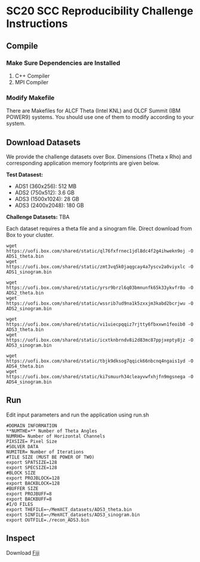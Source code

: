 # SC20 SCC Reproducibility Challenge Instructions

## Compile

### Make Sure Dependencies are Installed

1. C++ Compiler
2. MPI Compiler

### Modify Makefile

There are Makefiles for ALCF Theta (Intel KNL) and OLCF Summit (IBM POWER9) systems. You should use one of them to modify according to your system.

## Download Datasets

We provide the challenge datasets over Box. Dimensions (Theta x Rho) and corresponding application memory footprints are given below.

**Test Datasest:**

* ADS1 (360x256): 512 MB
* ADS2 (750x512): 3.6 GB
* ADS3 (1500x1024): 28 GB
* ADS3 (2400x2048): 180 GB

**Challenge Datasets:**
TBA

Each dataset requires a theta file and a sinogram file. Direct download from Box to your cluster. 

```
wget https://uofi.box.com/shared/static/ql76fxfrnec1jdl8dc4f2g4ihwekn9oj -O ADS1_theta.bin
wget https://uofi.box.com/shared/static/zmt3vq5k0jaqgcay4a7yscv2a0viyxlc -O ADS1_sinogram.bin

wget https://uofi.box.com/shared/static/yrsr9brzl6q03bmnunfk65k33ykvfr8o -O ADS2_theta.bin
wget https://uofi.box.com/shared/static/wssrib7ud9na1k5zxxjm3kabd2bcrjwu -O ADS2_sinogram.bin

wget https://uofi.box.com/shared/static/vi1uiecpqqiz7rjtty6fbxxwn1feoib0 -O ADS3_theta.bin
wget https://uofi.box.com/shared/static/icxtknbrndv8i2d83mc87ppjxepty8jz -O ADS3_sinogram.bin

wget https://uofi.box.com/shared/static/tbjk9dksog7qqick66nbcnq4ngais1yd -O ADS4_theta.bin
wget https://uofi.box.com/shared/static/ki7smuurh34cleayvwfxhjfn9mgsnega -O ADS4_sinogram.bin

```

## Run 

Edit input parameters and run the application using run.sh

```
#DOMAIN INFORMATION
**NUMTHE=** Number of Theta Angles
NUMRHO= Number of Horizontal Channels
PIXSIZE= Pixel Size
#SOLVER DATA
NUMITER= Number of Iterations
#TILE SIZE (MUST BE POWER OF TWO)
export SPATSIZE=128
export SPECSIZE=128
#BLOCK SIZE
export PROJBLOCK=128
export BACKBLOCK=128
#BUFFER SIZE
export PROJBUFF=8
export BACKBUFF=8
#I/O FILES
export THEFILE=~/MemXCT_datasets/ADS3_theta.bin
export SINFILE=~/MemXCT_datasets/ADS3_sinogram.bin
export OUTFILE=./recon_ADS3.bin
```

## Inspect

Download [Fiji](https://fiji.sc)

